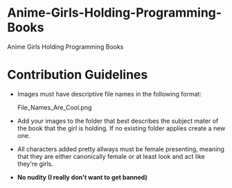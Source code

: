 # Anime-Girls-Holding-Programming-Books
Anime Girls Holding Programming Books



# Contribution Guidelines

* Images must have descriptive file names in the following format:

    File_Names_Are_Cool.png

* Add your images to the folder that best describes the subject mater of the book that the girl is holding. If no existing folder applies create a new one.

* All characters added pretty allways must be female presenting, meaning that they are either canonically female or at least look and act like they're girls. 
    
* __No nudity (I really don't want to get banned)__
    

